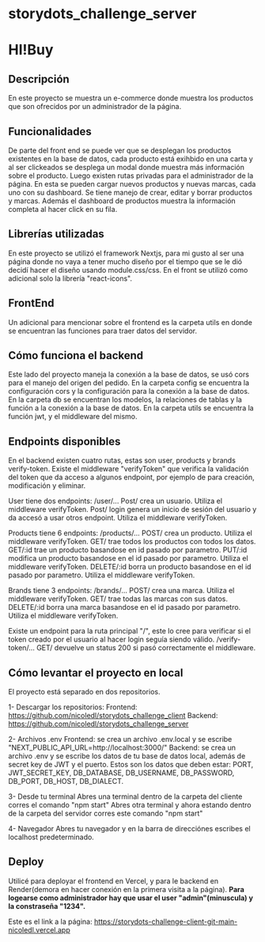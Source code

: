 # storydots_challenge_server
# HI!Buy

## Descripción

En este proyecto se muestra un e-commerce donde muestra los productos que son ofrecidos por un administrador de la página.

## Funcionalidades

De parte del front end se puede ver que se desplegan los productos existentes en la base de datos, cada producto está exihbido en una carta y al ser clickeados se desplega un modal donde muestra más información sobre el producto.
Luego existen rutas privadas para el administrador de la página. En esta se pueden cargar nuevos productos y nuevas marcas, cada uno con su dashboard. Se tiene manejo de crear, editar y borrar productos y marcas. Además el dashboard de productos muestra la información completa al hacer click en su fila.

## Librerías utilizadas

En este proyecto se utilizó el framework Nextjs, para mi gusto al ser una página donde no vaya a tener mucho diseño por el tiempo que se le dió decidí hacer el diseño usando module.css/css.
En el front se utilizó como adicional solo la librería "react-icons".

## FrontEnd

Un adicional para mencionar sobre el frontend es la carpeta utils en donde se encuentran las funciones para traer datos del servidor.

## Cómo funciona el backend

Este lado del proyecto maneja la conexión a la base de datos, se usó cors para el manejo del origen del pedido. En la carpeta config se encuentra la configuración cors y la configuración para la conexión a la base de datos. En la carpeta db se encuentran los modelos, la relaciones de tablas y la función a la conexión a la base de datos. En la carpeta utils se encuentra la función jwt, y el middleware del mismo.

## Endpoints disponibles

En el backend existen cuatro rutas, estas son user, products y brands verify-token.
Existe el middleware "verifyToken" que verifica la validación del token que da acceso a algunos endpoint, por ejemplo de para creación, modificación y eliminar.

User tiene dos endpoints:
/user/...
	Post/ crea un usuario. Utiliza el middleware verifyToken.
	Post/ login genera un inicio de sesión del usuario y da accesó a usar otros endpoint. Utiliza el middleware verifyToken.

Products tiene 6 endpoints:
/products/...
	POST/ crea un producto. Utiliza el middleware verifyToken.
	GET/ trae todos los productos con todos los datos.
	GET/:id trae un producto basandose en id pasado por parametro.
	PUT/:id modifica un producto basandose en el id pasado por parametro. Utiliza el middleware verifyToken.
	DELETE/:id borra un producto basandose en el id pasado por parametro. Utiliza el middleware verifyToken.

Brands tiene 3 endpoints:
/brands/...
	POST/ crea una marca. Utiliza el middleware verifyToken.
	GET/ trae todas las marcas con sus datos.
	DELETE/:id borra una marca basandose en el id pasado por parametro. Utiliza el middleware verifyToken.

Existe un endpoint para la ruta principal "/", este lo cree para verificar si el token creado por el usuario al hacer login seguía siendo válido.
/verify-token/...
	GET/ devuelve un status 200 si pasó correctamente el middleware.

## Cómo levantar el proyecto en local

El proyecto está separado en dos repositorios.

1- Descargar los repositorios:
Frontend: https://github.com/nicoledl/storydots_challenge_client
Backend: https://github.com/nicoledl/storydots_challenge_server

2- Archivos .env
Frontend: se crea un archivo .env.local y se escribe "NEXT_PUBLIC_API_URL=http://localhost:3000/"
Backend: se crea un archivo .env y se escribe los datos de tu base de datos local, además de secret key de JWT y el puerto. Estos son los datos que deben estar: PORT, JWT_SECRET_KEY, DB_DATABASE, DB_USERNAME, DB_PASSWORD, DB_PORT, DB_HOST, DB_DIALECT.

3- Desde tu terminal
Abres una terminal dentro de la carpeta del cliente corres el comando "npm start"
Abres otra terminal y ahora estando dentro de la carpeta del servidor corres este comando "npm start"

4- Navegador
Abres tu navegador y en la barra de direcciónes escribes el localhost predeterminado.


## Deploy

Utilicé para deployar el frontend en Vercel, y para le backend en Render(demora en hacer conexión en la primera visita a la página).
**Para logearse como administrador hay que usar el user "admin"(minuscula) y la constraseña "1234".**

Este es el link a la página:
https://storydots-challenge-client-git-main-nicoledl.vercel.app